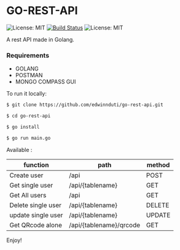 # GO-REST-API
![License: MIT](https://img.shields.io/badge/Language-Golang-blue.svg)
[![Build Status](https://travis-ci.org/edwinnduti/go-rest-api.svg?branch=master)](https://travis-ci.org/edwinnduti/go-rest-api)
![License: MIT](https://img.shields.io/badge/Database-MongoDB-lightgreen.svg)

A rest API made in Golang.

### Requirements
<ul>
	<li>GOLANG</li>
	<li>POSTMAN</li>
	<li>MONGO COMPASS GUI</li>
</ul>

To run it locally:
```bash
$ git clone https://github.com/edwinnduti/go-rest-api.git

$ cd go-rest-api

$ go install 

$ go run main.go

```

Available :

| function              |   path                    |   method  |
|   ----                |   ----                    |   ----    |
| Create user           |   /api					|	POST    |
| Get single user	    |   /api/{tablename}		|	GET     |
| Get All users         |   /api            		|	GET     |
| Delete single user	|   /api/{tablename}		|	DELETE  |
| update single user	|   /api/{tablename}		|	UPDATE  |
| Get QRcode alone 	    |   /api/{tablename}/qrcode |   GET     |   


Enjoy!
